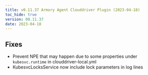 ```yaml
---
title: v0.11.37 Armory Agent Clouddriver Plugin (2023-04-18)
toc_hide: true
version: 00.11.37
date: 2023-04-18
---
```


## Fixes
* Prevent NPE that may happen due to some properties under `kubesvc.runtime` in clouddriver-local.yml
* KubesvcLocksService now include lock parameters in log lines
